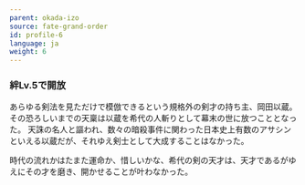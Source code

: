 ```yaml
---
parent: okada-izo
source: fate-grand-order
id: profile-6
language: ja
weight: 6
---
```


### 絆Lv.5で開放

あらゆる剣法を見ただけで模倣できるという規格外の剣才の持ち主、岡田以蔵。
その恐ろしいまでの天稟は以蔵を希代の人斬りとして幕末の世に放つこととなった。
天誅の名人と謳われ、数々の暗殺事件に関わった日本史上有数のアサシンといえる以蔵だが、それゆえ剣士として大成することはなかった。

時代の流れかはたまた運命か、惜しいかな、希代の剣の天才は、天才であるがゆえにその才を磨き、開かせることが叶わなかった。

